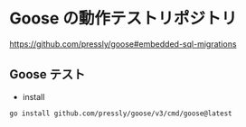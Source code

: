 # Goose の動作テストリポジトリ

https://github.com/pressly/goose#embedded-sql-migrations

## Goose テスト

- install

```
go install github.com/pressly/goose/v3/cmd/goose@latest
```
